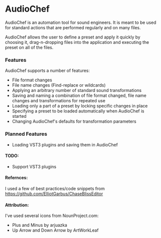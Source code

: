 # AudioChef

AudioChef is an automation tool for sound engineers. It is meant to be used for standard actions that are performed regularly and on many files. 

AudioChef allows the user to define a preset and apply it quickly by choosing it, drag-n-dropping files into the application and executing the preset on all of the files.

### Features

AudioChef supports a number of features:
* File format changes
* File name changes (Find-replace or wildcards)
* Applying an arbitrary number of standard sound transformations
* Saving and naming a combination of file format changed, file name changes and transformations for repeated use
* Loading only a part of a preset by locking specific changes in place
* Specifying a preset to be loaded automatically when AudioChef is started
* Changing AudioChef's defaults for transformation parameters


### Planned Features
* Loading VST3 plugins and saving them in AudioChef

#### TODO:

* Support VST3 plugins

#### Refernces:

I used a few of best practices/code snippets from https://github.com/ElliotGarbus/ChaseBlissEditor

#### Attribution:

I've used several icons from NounProject.com:
* Plus and Minus by arjuazka
* Up Arrow and Down Arrow by ArtWorkLeaf